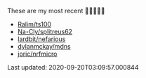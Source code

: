 These are my most recent 🌟🌟🌟🌟🌟

* [Ralim/ts100](https://github.com/Ralim/ts100)
* [Na-Cly/splitreus62](https://github.com/Na-Cly/splitreus62)
* [lardbit/nefarious](https://github.com/lardbit/nefarious)
* [dylanmckay/mdns](https://github.com/dylanmckay/mdns)
* [joric/nrfmicro](https://github.com/joric/nrfmicro)

Last updated: 2020-09-20T03:09:57.000844

